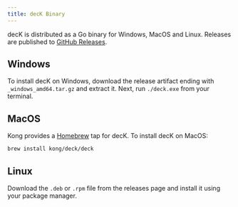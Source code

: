 ```yaml
---
title: decK Binary
---
```


decK is distributed as a Go binary for Windows, MacOS and Linux. Releases are published to [GitHub Releases](https://github.com/Kong/deck/releases).

## Windows

To install decK on Windows, download the release artifact ending with `_windows_amd64.tar.gz` and extract it. Next, run `./deck.exe` from your terminal.

## MacOS

Kong provides a [Homebrew](https://brew.sh) tap for decK. To install decK on MacOS:

```bash
brew install kong/deck/deck
```

## Linux

Download the `.deb` or `.rpm` file from the releases page and install it using your package manager.